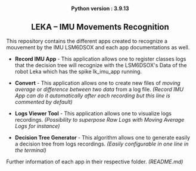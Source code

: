 
<H4 align="center">Python version : 3.9.13 </H4>

<H2 align="center">LEKA – IMU Movements Recognition </H2>

This repository contains the different apps created to recognize a mouvement by the IMU LSM6DSOX and each app documentations as well.


- <b>Record IMU App </b> - This application allows one to register classes logs that the decision tree will recognize with the LSM6DSOX's Data of the robot Leka which has the spike lk_imu_app running.

- <b>Convert</b> - This application allows one to create new files of <i>moving average</i> or <i>difference between two data</i> from a log file. <i>(Record IMU App can do it automatically after each recording but this line is commented by default)</i>

- <b>Logs Viewer Tool</b> - This application allows one to visualize logs recordings. <i>(Possibility to superpose Raw Logs with Moving Average Logs for instance)</i>

- <b> Decision Tree Generator </b> - This algorithm allows one to generate easily a decision tree from logs recordings. <i>(Easily configurable in one line in the terminal)</i>

Further information of each app in their respective folder. <i>(README.md)</i>

